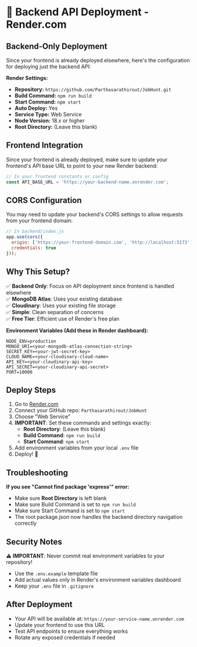 # 🚀 Backend API Deployment - Render.com

## Backend-Only Deployment

Since your frontend is already deployed elsewhere, here's the configuration for deploying just the backend API:

**Render Settings:**
- **Repository:** `https://github.com/Parthasarathirout/JobHunt.git`
- **Build Command:** `npm run build`  
- **Start Command:** `npm start`
- **Auto Deploy:** Yes
- **Service Type:** Web Service
- **Node Version:** 18.x or higher
- **Root Directory:** (Leave this blank)

## Frontend Integration

Since your frontend is already deployed, make sure to update your frontend's API base URL to point to your new Render backend:

```javascript
// In your frontend constants or config
const API_BASE_URL = 'https://your-backend-name.onrender.com';
```

## CORS Configuration

You may need to update your backend's CORS settings to allow requests from your frontend domain:

```javascript
// In backend/index.js
app.use(cors({
  origin: ['https://your-frontend-domain.com', 'http://localhost:5173'],
  credentials: true
}));
```

## Why This Setup?

✅ **Backend Only**: Focus on API deployment since frontend is handled elsewhere  
✅ **MongoDB Atlas**: Uses your existing database  
✅ **Cloudinary**: Uses your existing file storage  
✅ **Simple**: Clean separation of concerns  
✅ **Free Tier**: Efficient use of Render's free plan  

**Environment Variables (Add these in Render dashboard):**
```
NODE_ENV=production
MONGO_URI=<your-mongodb-atlas-connection-string>
SECRET_KEY=<your-jwt-secret-key>
CLOUD_NAME=<your-cloudinary-cloud-name>
API_KEY=<your-cloudinary-api-key>
API_SECRET=<your-cloudinary-api-secret>
PORT=10000
```

## Deploy Steps

1. Go to [Render.com](https://render.com)
2. Connect your GitHub repo: `Parthasarathirout/JobHunt`
3. Choose "Web Service"
4. **IMPORTANT**: Set these commands and settings exactly:
   - **Root Directory**: (Leave this blank)
   - **Build Command**: `npm run build`
   - **Start Command**: `npm start`
5. Add environment variables from your local `.env` file
6. Deploy! 🚀

## Troubleshooting

**If you see "Cannot find package 'express'" error:**
- Make sure **Root Directory** is left blank
- Make sure Build Command is set to `npm run build`
- Make sure Start Command is set to `npm start`
- The root package.json now handles the backend directory navigation correctly

## Security Notes

⚠️ **IMPORTANT**: Never commit real environment variables to your repository!
- Use the `.env.example` template file
- Add actual values only in Render's environment variables dashboard
- Keep your `.env` file in `.gitignore`

## After Deployment

- Your API will be available at: `https://your-service-name.onrender.com`
- Update your frontend to use this URL  
- Test API endpoints to ensure everything works
- Rotate any exposed credentials if needed